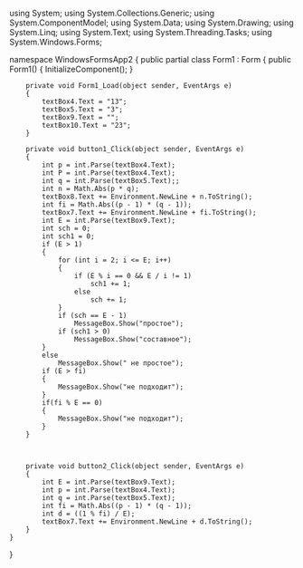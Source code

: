 using System;
using System.Collections.Generic;
using System.ComponentModel;
using System.Data;
using System.Drawing;
using System.Linq;
using System.Text;
using System.Threading.Tasks;
using System.Windows.Forms;

namespace WindowsFormsApp2
{
    public partial class Form1 : Form
    {
        public Form1()
        {
            InitializeComponent();
        }

        private void Form1_Load(object sender, EventArgs e)
        {
            textBox4.Text = "13";
            textBox5.Text = "3";
            textBox9.Text = "";
            textBox10.Text = "23";
        }

        private void button1_Click(object sender, EventArgs e)
        {
            int p = int.Parse(textBox4.Text);
            int P = int.Parse(textBox4.Text);
            int q = int.Parse(textBox5.Text);;
            int n = Math.Abs(p * q);
            textBox8.Text += Environment.NewLine + n.ToString();
            int fi = Math.Abs((p - 1) * (q - 1));
            textBox7.Text += Environment.NewLine + fi.ToString();
            int E = int.Parse(textBox9.Text);
            int sch = 0;
            int sch1 = 0;
            if (E > 1)
            {
                for (int i = 2; i <= E; i++)
                {
                    if (E % i == 0 && E / i != 1)
                        sch1 += 1;
                    else
                        sch += 1;
                }
                if (sch == E - 1)
                    MessageBox.Show("простое");
                if (sch1 > 0)
                    MessageBox.Show("составное");
            }
            else
                MessageBox.Show(" не простое");
            if (E > fi)
            {
                MessageBox.Show("не подходит");
            }
            if(fi % E == 0)
            {
                MessageBox.Show("не подходит");
            }
        }
       


        private void button2_Click(object sender, EventArgs e)
        {
            int E = int.Parse(textBox9.Text);
            int p = int.Parse(textBox4.Text);
            int q = int.Parse(textBox5.Text);
            int fi = Math.Abs((p - 1) * (q - 1));
            int d = ((1 % fi) / E);
            textBox7.Text += Environment.NewLine + d.ToString();
        }
    }
}
